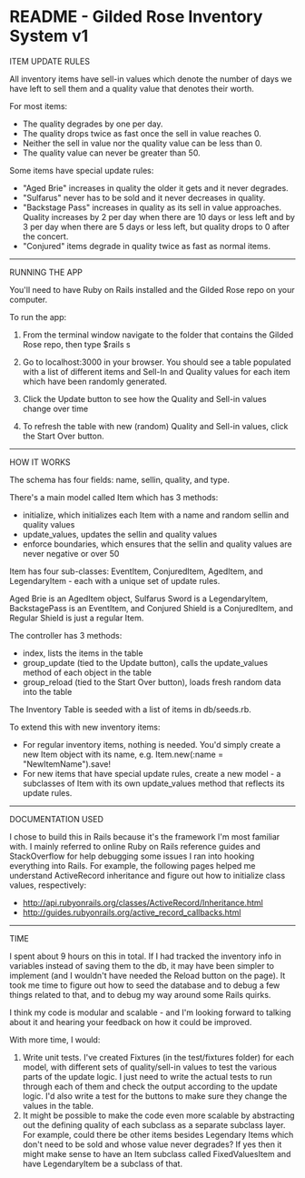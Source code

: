 # README - Gilded Rose Inventory System v1

ITEM UPDATE RULES

All inventory items have sell-in values which denote the number of days we have left to sell them and a quality value that denotes their worth.

For most items:
- The quality degrades by one per day.
- The quality drops twice as fast once the sell in value reaches 0.
- Neither the sell in value nor the quality value can be less than 0.
- The quality value can never be greater than 50.

Some items have special update rules:
- "Aged Brie" increases in quality the older it gets and it never degrades.
- "Sulfarus" never has to be sold and it never decreases in quality.
- "Backstage Pass" increases in quality as its sell in value approaches.  Quality increases by 2 per day when there are 10 days or less left and by 3 per day when there are 5 days or less left, but quality drops to 0 after the concert.
- "Conjured" items degrade in quality twice as fast as normal items.

--------------

RUNNING THE APP

You'll need to have Ruby on Rails installed and the Gilded Rose repo on your computer.

To run the app:
1. From the terminal window navigate to the folder that contains the Gilded Rose repo, then type $rails s

2. Go to localhost:3000 in your browser.  You should see a table populated with a list of different items and Sell-In and Quality values for each item which have been randomly generated.

3. Click the Update button to see how the Quality and Sell-in values change over time

4. To refresh the table with new (random) Quality and Sell-in values, click the Start Over button.

--------------

HOW IT WORKS

The schema has four fields: name, sellin, quality, and type.

There's a main model called Item which has 3 methods: 
- initialize, which initializes each Item with a name and random sellin and quality values
- update_values, updates the sellin and quality values
- enforce boundaries, which ensures that the sellin and quality values are never negative or over 50

Item has four sub-classes: EventItem, ConjuredItem, AgedItem, and LegendaryItem - each with a unique set of update rules.

Aged Brie is an AgedItem object, Sulfarus Sword is a LegendaryItem, BackstagePass is an EventItem, and Conjured Shield is a ConjuredItem, and Regular Shield is just a regular Item.

The controller has 3 methods: 
- index, lists the items in the table
- group_update (tied to the Update button), calls the update_values method of each object in the table
- group_reload (tied to the Start Over button), loads fresh random data into the table

The Inventory Table is seeded with a list of items in db/seeds.rb.

To extend this with new inventory items:
- For regular inventory items, nothing is needed.  You'd simply create a new Item object with its name, e.g. Item.new(:name = "NewItemName").save!
- For new items that have special update rules, create a new model - a subclasses of Item with its own update_values method that reflects its update rules.

--------------

DOCUMENTATION USED

I chose to build this in Rails because it's the framework I'm most familiar with.  I mainly referred to online Ruby on Rails reference guides and StackOverflow for help debugging some issues I ran into hooking everything into Rails.
For example, the following pages helped me understand ActiveRecord inheritance and figure out how to initialize class values, respectively:
- http://api.rubyonrails.org/classes/ActiveRecord/Inheritance.html
- http://guides.rubyonrails.org/active_record_callbacks.html

--------------

TIME

I spent about 9 hours on this in total.  If I had tracked the inventory info in variables instead of saving them to the db, it may have been simpler to implement (and I wouldn't have needed the Reload button on the page).  It took me time to figure out how to seed the database and to debug a few things related to that, and to debug my way around some Rails quirks.

I think my code is modular and scalable - and I'm looking forward to talking about it and hearing your feedback on how it could be improved.

With more time, I would:
1. Write unit tests.  I've created Fixtures (in the test/fixtures folder) for each model, with different sets of quality/sell-in values to test the various parts of the update logic.  I just need to write the actual tests to run through each of them and check the output according to the update logic.  I'd also write a test for the buttons to make sure they change the values in the table.
2. It might be possible to make the code even more scalable by abstracting out the defining quality of each subclass as a separate subclass layer.
For example, could there be other items besides Legendary Items which don't need to be sold and whose value never degrades?  If yes then it might make sense to have an Item subclass called FixedValuesItem and have LegendaryItem be a subclass of that.